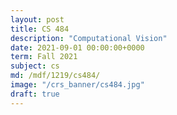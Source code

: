 ```yaml
---
layout: post
title: CS 484
description: "Computational Vision"
date: 2021-09-01 00:00:00+0000
term: Fall 2021
subject: cs
md: /mdf/1219/cs484/
image: "/crs_banner/cs484.jpg"
draft: true
---
```

